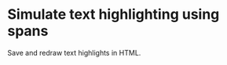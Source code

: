 Simulate text highlighting using spans
=================================

Save and redraw text highlights in HTML.
